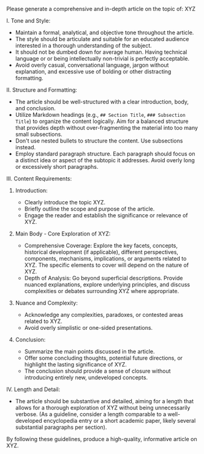 Please generate a comprehensive and in-depth article on the topic of: XYZ

I. Tone and Style:
*   Maintain a formal, analytical, and objective tone throughout the article.
*   The style should be articulate and suitable for an educated audience interested in a thorough understanding of the subject.
*   It should not be dumbed down for average human. Having technical language or or being intellectually non-trivial is perfectly acceptable.
*   Avoid overly casual, conversational language, jargon without explanation, and excessive use of bolding or other distracting formatting.

II. Structure and Formatting:
*   The article should be well-structured with a clear introduction, body, and conclusion.
*   Utilize Markdown headings (e.g., `## Section Title`, `### Subsection Title`) to organize the content logically. Aim for a balanced structure that provides depth without over-fragmenting the material into too many small subsections.
*   Don't use nested bullets to structure the content. Use subsections instead.
*   Employ standard paragraph structure. Each paragraph should focus on a distinct idea or aspect of the subtopic it addresses. Avoid overly long or excessively short paragraphs.

III. Content Requirements:
1.  Introduction:
    *   Clearly introduce the topic XYZ.
    *   Briefly outline the scope and purpose of the article.
    *   Engage the reader and establish the significance or relevance of XYZ.
2.  Main Body - Core Exploration of XYZ:
    *   Comprehensive Coverage: Explore the key facets, concepts, historical development (if applicable), different perspectives, components, mechanisms, implications, or arguments related to XYZ. The specific elements to cover will depend on the nature of XYZ.
    *   Depth of Analysis: Go beyond superficial descriptions. Provide nuanced explanations, explore underlying principles, and discuss complexities or debates surrounding XYZ where appropriate.

3.  Nuance and Complexity:
    *   Acknowledge any complexities, paradoxes, or contested areas related to XYZ.
    *   Avoid overly simplistic or one-sided presentations.
4.  Conclusion:
    *   Summarize the main points discussed in the article.
    *   Offer some concluding thoughts, potential future directions, or highlight the lasting significance of XYZ.
    *   The conclusion should provide a sense of closure without introducing entirely new, undeveloped concepts.

IV. Length and Detail:
*   The article should be substantive and detailed, aiming for a length that allows for a thorough exploration of XYZ without being unnecessarily verbose. (As a guideline, consider a length comparable to a well-developed encyclopedia entry or a short academic paper, likely several substantial paragraphs per section).




By following these guidelines, produce a high-quality, informative article on XYZ.
